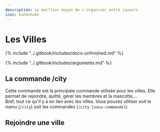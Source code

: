 ```yaml
---
description: Le meilleur moyen de s'organiser entre joueurs
icon: handshake
---
```


# Les Villes

{% include "../.gitbook/includes/docs-unfinished.md" %}

{% include "../.gitbook/includes/arguments.md" %}

## La commande /city

Cette commande est la principale commande utilisée pour les villes. Elle permet de rejoindre, quitté, gérer les membres et la mascotte,... \
Bref, tout ce qu'il y a en lien avec les villes. Vous pouvez utiliser soit le menu (`/city`) soit les commandes (`/city [sous-commande]`).

## Rejoindre une ville

